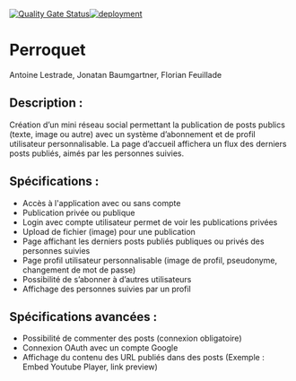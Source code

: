 [![Quality Gate Status](https://sonar.jojoc4.ch/api/project_badges/measure?project=perroquet&metric=alert_status)](https://sonar.jojoc4.ch/dashboard?id=perroquet)[![deployment](https://github.com/HE-Arc/Perroquet/actions/workflows/deploy.yml/badge.svg)](https://github.com/HE-Arc/Perroquet/actions/workflows/deploy.yml)
# Perroquet
Antoine Lestrade, Jonatan Baumgartner, Florian Feuillade

## Description :

Création d’un mini réseau social permettant la publication de posts publics (texte, image ou autre) avec un système d’abonnement et de profil utilisateur personnalisable. La page d’accueil affichera un flux des derniers posts publiés, aimés par les personnes suivies.

## Spécifications : 

* Accès à l'application avec ou sans compte
* Publication privée ou publique
* Login avec compte utilisateur permet de voir les publications privées
* Upload de fichier (image) pour une publication
* Page affichant les derniers posts publiés publiques ou privés des personnes suivies
* Page profil utilisateur personnalisable (image de profil, pseudonyme, changement de mot de passe)
* Possibilité de s’abonner à d’autres utilisateurs
* Affichage des personnes suivies par un profil


## Spécifications avancées :
* Possibilité de commenter des posts (connexion obligatoire)
* Connexion OAuth avec un compte Google 
* Affichage du contenu des URL publiés dans des posts (Exemple : Embed Youtube Player, link preview)
